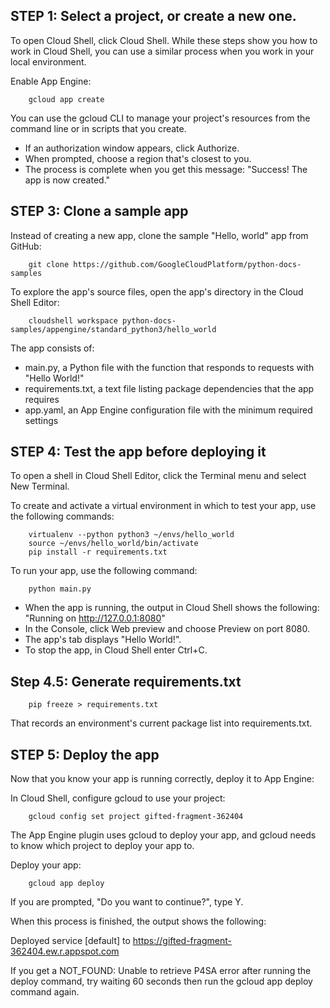 ## STEP 1: Select a project, or create a new one.

To open Cloud Shell, click Cloud Shell. While these steps show you how to work in Cloud Shell, you can use a similar process when you work in your local environment.

Enable App Engine:
```
    gcloud app create
```

You can use the gcloud CLI to manage your project's resources from the command line or in scripts that you create.
- If an authorization window appears, click Authorize.
- When prompted, choose a region that's closest to you.
- The process is complete when you get this message: "Success! The app is now created."

## STEP 3: Clone a sample app

Instead of creating a new app, clone the sample "Hello, world" app from GitHub:
```
    git clone https://github.com/GoogleCloudPlatform/python-docs-samples
```

To explore the app's source files, open the app's directory in the Cloud Shell Editor:
```
    cloudshell workspace python-docs-samples/appengine/standard_python3/hello_world
```

The app consists of:

- main.py, a Python file with the function that responds to requests with "Hello World!"
- requirements.txt, a text file listing package dependencies that the app requires
- app.yaml, an App Engine configuration file with the minimum required settings

## STEP 4: Test the app before deploying it

To open a shell in Cloud Shell Editor, click the Terminal menu and select New Terminal.

To create and activate a virtual environment in which to test your app, use the following commands:
```
    virtualenv --python python3 ~/envs/hello_world
    source ~/envs/hello_world/bin/activate
    pip install -r requirements.txt
```

To run your app, use the following command:
```
    python main.py
```

- When the app is running, the output in Cloud Shell shows the following: "Running on http://127.0.0.1:8080"
- In the Console, click  Web preview and choose Preview on port 8080.
- The app's tab displays "Hello World!".
- To stop the app, in Cloud Shell enter Ctrl+C.

## Step 4.5: Generate requirements.txt

```
    pip freeze > requirements.txt
```
That records an environment's current package list into requirements.txt.

## STEP 5: Deploy the app

Now that you know your app is running correctly, deploy it to App Engine:

In Cloud Shell, configure gcloud to use your project:
```
    gcloud config set project gifted-fragment-362404
```

The App Engine plugin uses gcloud to deploy your app, and gcloud needs to know which project to deploy your app to.

Deploy your app:
```
    gcloud app deploy
```

If you are prompted, "Do you want to continue?", type Y.

When this process is finished, the output shows the following:

Deployed service [default] to https://gifted-fragment-362404.ew.r.appspot.com

If you get a NOT_FOUND: Unable to retrieve P4SA error after running the deploy command, try waiting 60 seconds then run the gcloud app deploy command again.
